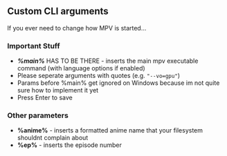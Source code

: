 ## Custom CLI arguments
If you ever need to change how MPV is started...

### Important Stuff
- ***%main%*** HAS TO BE THERE - inserts the main mpv executable command (with language options if enabled)
- Please seperate arguments with quotes (e.g. `"--vo=gpu"`)
- Params before %main% get ignored on Windows because im not quite sure how to implement it yet
- Press Enter to save

### Other parameters
- **%anime%** - inserts a formatted anime name that your filesystem shouldnt complain about
- **%ep%** - inserts the episode number

